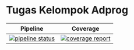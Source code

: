 # Tugas Kelompok Adprog

| Pipeline | Coverage |
| ---      |  ------  |
| [![pipeline status](https://gitlab.com/ganiirsyadi/tugas-kelompok-adprog/badges/master/pipeline.svg)](https://gitlab.com/ganiirsyadi/tugas-kelompok-adprog/-/commits/master)    | [![coverage report](https://gitlab.com/ganiirsyadi/tugas-kelompok-adprog/badges/master/coverage.svg)](https://gitlab.com/ganiirsyadi/tugas-kelompok-adprog/-/commits/master)  |